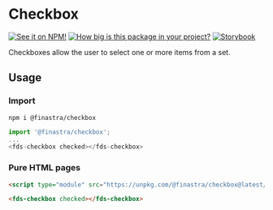 # Checkbox

[![See it on NPM!](https://img.shields.io/npm/v/@finastra/checkbox?style=for-the-badge)](https://www.npmjs.com/package/@finastra/checkbox)
[![How big is this package in your project?](https://img.shields.io/bundlephobia/minzip/@finastra/checkbox?style=for-the-badge)](https://bundlephobia.com/result?p=@finastra/checkbox')
[![Storybook](https://shields.io/badge/-Play%20with%20this%20web%20component-2a0481?logo=storybook&style=for-the-badge)](https://finastra.github.io/finastra-design-system/?path=/story/forms-checkbox--default)

Checkboxes allow the user to select one or more items from a set.

## Usage

### Import

```
npm i @finastra/checkbox
```

```ts
import '@finastra/checkbox';
...
<fds-checkbox checked></fds-checkbox>
```

### Pure HTML pages

```html
<script type="module" src="https://unpkg.com/@finastra/checkbox@latest/dist/src/checkbox.js?module"></script>

<fds-checkbox checked></fds-checkbox>
```
